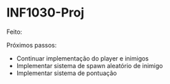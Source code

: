 # INF1030-Proj
Feito:


Próximos passos:
- Continuar implementação do player e inimigos
- Implementar sistema de spawn aleatório de inimigo
- Implementar sistema de pontuação
